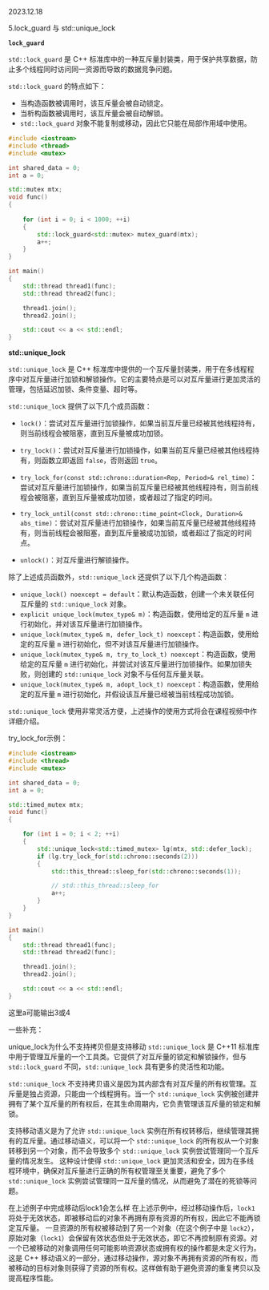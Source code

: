 2023.12.18

5.lock_guard 与 std::unique_lock

**`lock_guard`**

`std::lock_guard` 是 C++ 标准库中的一种互斥量封装类，用于保护共享数据，防止多个线程同时访问同一资源而导致的数据竞争问题。

`std::lock_guard` 的特点如下：

- 当构造函数被调用时，该互斥量会被自动锁定。
- 当析构函数被调用时，该互斥量会被自动解锁。
- `std::lock_guard` 对象不能复制或移动，因此它只能在局部作用域中使用。

```c++
#include <iostream>
#include <thread>
#include <mutex>

int shared_data = 0;
int a = 0;

std::mutex mtx;
void func()
{
    
    for (int i = 0; i < 1000; ++i)
    {
        std::lock_guard<std::mutex> mutex_guard(mtx);
        a++;
    }
}

int main()
{
    std::thread thread1(func);
    std::thread thread2(func);

    thread1.join();
    thread2.join();

    std::cout << a << std::endl;
}
```

**std::unique_lock**

`std::unique_lock` 是 C++ 标准库中提供的一个互斥量封装类，用于在多线程程序中对互斥量进行加锁和解锁操作。它的主要特点是可以对互斥量进行更加灵活的管理，包括延迟加锁、条件变量、超时等。

`std::unique_lock` 提供了以下几个成员函数：

- `lock()`：尝试对互斥量进行加锁操作，如果当前互斥量已经被其他线程持有，则当前线程会被阻塞，直到互斥量被成功加锁。

- `try_lock()`：尝试对互斥量进行加锁操作，如果当前互斥量已经被其他线程持有，则函数立即返回 `false`，否则返回 `true`。

- `try_lock_for(const std::chrono::duration<Rep, Period>& rel_time)`：尝试对互斥量进行加锁操作，如果当前互斥量已经被其他线程持有，则当前线程会被阻塞，直到互斥量被成功加锁，或者超过了指定的时间。

- `try_lock_until(const std::chrono::time_point<Clock, Duration>& abs_time)`：尝试对互斥量进行加锁操作，如果当前互斥量已经被其他线程持有，则当前线程会被阻塞，直到互斥量被成功加锁，或者超过了指定的时间点。

- `unlock()`：对互斥量进行解锁操作。

  

除了上述成员函数外，`std::unique_lock` 还提供了以下几个构造函数：

- `unique_lock() noexcept = default`：默认构造函数，创建一个未关联任何互斥量的 `std::unique_lock` 对象。
- `explicit unique_lock(mutex_type& m)`：构造函数，使用给定的互斥量 `m` 进行初始化，并对该互斥量进行加锁操作。
- `unique_lock(mutex_type& m, defer_lock_t) noexcept`：构造函数，使用给定的互斥量 `m` 进行初始化，但不对该互斥量进行加锁操作。
- `unique_lock(mutex_type& m, try_to_lock_t) noexcept`：构造函数，使用给定的互斥量 `m` 进行初始化，并尝试对该互斥量进行加锁操作。如果加锁失败，则创建的 `std::unique_lock` 对象不与任何互斥量关联。
- `unique_lock(mutex_type& m, adopt_lock_t) noexcept`：构造函数，使用给定的互斥量 `m` 进行初始化，并假设该互斥量已经被当前线程成功加锁。

`std::unique_lock` 使用非常灵活方便，上述操作的使用方式将会在课程视频中作详细介绍。

try_lock_for示例：

```c++
#include <iostream>
#include <thread>
#include <mutex>

int shared_data = 0;
int a = 0;

std::timed_mutex mtx;
void func()
{

    for (int i = 0; i < 2; ++i)
    {
        std::unique_lock<std::timed_mutex> lg(mtx, std::defer_lock);
        if (lg.try_lock_for(std::chrono::seconds(2)))
        {
            std::this_thread::sleep_for(std::chrono::seconds(1));

            // std::this_thread::sleep_for
            a++;
        }
    }
}

int main()
{
    std::thread thread1(func);
    std::thread thread2(func);

    thread1.join();
    thread2.join();

    std::cout << a << std::endl;
}
```

这里a可能输出3或4

一些补充：

unique_lock为什么不支持拷贝但是支持移动
`std::unique_lock` 是 C++11 标准库中用于管理互斥量的一个工具类。它提供了对互斥量的锁定和解锁操作，但与 `std::lock_guard` 不同，`std::unique_lock` 具有更多的灵活性和功能。

`std::unique_lock` 不支持拷贝语义是因为其内部含有对互斥量的所有权管理。互斥量是独占资源，只能由一个线程拥有。当一个 `std::unique_lock` 实例被创建并拥有了某个互斥量的所有权后，在其生命周期内，它负责管理该互斥量的锁定和解锁。

支持移动语义是为了允许 `std::unique_lock` 实例在所有权转移后，继续管理其拥有的互斥量。通过移动语义，可以将一个 `std::unique_lock` 的所有权从一个对象转移到另一个对象，而不会导致多个 `std::unique_lock` 实例尝试管理同一个互斥量的情况发生。
这种设计使得 `std::unique_lock` 更加灵活和安全，因为在多线程环境中，确保对互斥量进行正确的所有权管理至关重要，避免了多个 `std::unique_lock` 实例尝试管理同一互斥量的情况，从而避免了潜在的死锁等问题。



在上述例子中完成移动后lock1会怎么样
在上述示例中，经过移动操作后，`lock1` 将处于无效状态，即被移动后的对象不再拥有原有资源的所有权，因此它不能再锁定互斥量。
一旦资源的所有权被移动到了另一个对象（在这个例子中是 `lock2`），原始对象（`lock1`）会保留有效状态但处于无效状态，即它不再控制原有资源。对一个已被移动的对象调用任何可能影响资源状态或拥有权的操作都是未定义行为。
这是 C++ 移动语义的一部分，通过移动操作，源对象不再拥有资源的所有权，而被移动的目标对象则获得了资源的所有权。这样做有助于避免资源的重复拷贝以及提高程序性能。